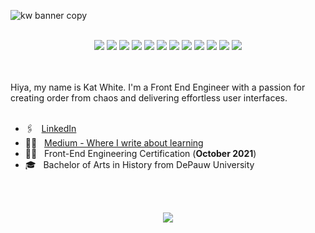 ![kw banner copy](https://user-images.githubusercontent.com/49215782/127775056-2ffd7705-9e94-4689-a18d-582ddeac9b03.png)
<br>
<br>
<p align='center'>
  <img src="https://img.shields.io/badge/javascript-%23323330.svg?style=for-the-badge&logo=javascript&logoColor=%23F7DF1E" />
  <img src="https://img.shields.io/badge/react-%2320232a.svg?style=for-the-badge&logo=react&logoColor=%2361DAFB" />
  <img src="https://img.shields.io/badge/html5-%23E34F26.svg?style=for-the-badge&logo=html5&logoColor=white" />
  <img src="https://img.shields.io/badge/css3-%231572B6.svg?style=for-the-badge&logo=css3&logoColor=white" />
  <img src="https://img.shields.io/badge/SASS-hotpink.svg?style=for-the-badge&logo=SASS&logoColor=white" />
  <img src="https://img.shields.io/badge/git-%23F05033.svg?style=for-the-badge&logo=git&logoColor=white" />
  <img src="https://img.shields.io/badge/-mocha-%238D6748?style=for-the-badge&logo=mocha&logoColor=white" />
  <img src="https://img.shields.io/badge/-cypress-%23E5E5E5?style=for-the-badge&logo=cypress&logoColor=058a5e" />
  <img src="https://img.shields.io/badge/heroku-%23430098.svg?style=for-the-badge&logo=heroku&logoColor=white" />
  <img src="https://img.shields.io/badge/CIRCLECI-%23161616.svg?style=for-the-badge&logo=circleci&logoColor=white" />
  <img src="https://img.shields.io/badge/typescript-%23007ACC.svg?style=for-the-badge&logo=typescript&logoColor=white" />
  <img src="https://img.shields.io/badge/-ApolloGraphQL-311C87?style=for-the-badge&logo=apollo-graphql" />
  
</p>
<br>
<br>
Hiya, my name is Kat White. I'm a Front End Engineer with a passion for creating order from chaos and delivering effortless user interfaces.
<br>
<br>

* 🖇 &nbsp; [LinkedIn](https://www.linkedin.com/in/ka-white/)
* ✍🏼 &nbsp; [Medium - Where I write about learning](https://k-atwhite.medium.com/)
* 👨‍💻 &nbsp; Front-End Engineering Certification (**October 2021**)
* 🎓 &nbsp; Bachelor of Arts in History from DePauw University


<!-- <p align='center'>
  <a href="https://www.linkedin.com/in/kat-white-96326063/">
    <img src="https://img.shields.io/badge/linkedin-%230077B5.svg?&style=for-the-badge&logo=linkedin&logoColor=white" />
  </a>&nbsp;&nbsp;
  <a href="https://k-atwhite.medium.com/">
    <img src="https://img.shields.io/badge/Medium-%23000000.svg?style=for-the-badge&logo=Medium&logoColor=white" />
  </a>&nbsp;&nbsp;
</p> -->

<br>
<br>

<p align="center"> 
  <img src="https://komarev.com/ghpvc/?username=k-atwhite&color=1f5936" />
</p>
